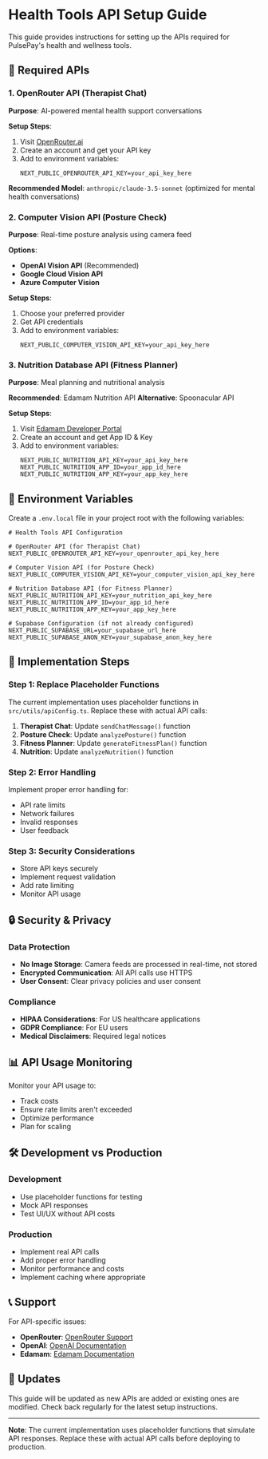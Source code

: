 # Health Tools API Setup Guide

This guide provides instructions for setting up the APIs required for PulsePay's health and wellness tools.

## 🔧 Required APIs

### 1. OpenRouter API (Therapist Chat)
**Purpose**: AI-powered mental health support conversations

**Setup Steps**:
1. Visit [OpenRouter.ai](https://openrouter.ai/)
2. Create an account and get your API key
3. Add to environment variables:
   ```env
   NEXT_PUBLIC_OPENROUTER_API_KEY=your_api_key_here
   ```

**Recommended Model**: `anthropic/claude-3.5-sonnet` (optimized for mental health conversations)

### 2. Computer Vision API (Posture Check)
**Purpose**: Real-time posture analysis using camera feed

**Options**:
- **OpenAI Vision API** (Recommended)
- **Google Cloud Vision API**
- **Azure Computer Vision**

**Setup Steps**:
1. Choose your preferred provider
2. Get API credentials
3. Add to environment variables:
   ```env
   NEXT_PUBLIC_COMPUTER_VISION_API_KEY=your_api_key_here
   ```

### 3. Nutrition Database API (Fitness Planner)
**Purpose**: Meal planning and nutritional analysis

**Recommended**: Edamam Nutrition API
**Alternative**: Spoonacular API

**Setup Steps**:
1. Visit [Edamam Developer Portal](https://developer.edamam.com/)
2. Create an account and get App ID & Key
3. Add to environment variables:
   ```env
   NEXT_PUBLIC_NUTRITION_API_KEY=your_api_key_here
   NEXT_PUBLIC_NUTRITION_APP_ID=your_app_id_here
   NEXT_PUBLIC_NUTRITION_APP_KEY=your_app_key_here
   ```

## 📁 Environment Variables

Create a `.env.local` file in your project root with the following variables:

```env
# Health Tools API Configuration

# OpenRouter API (for Therapist Chat)
NEXT_PUBLIC_OPENROUTER_API_KEY=your_openrouter_api_key_here

# Computer Vision API (for Posture Check)
NEXT_PUBLIC_COMPUTER_VISION_API_KEY=your_computer_vision_api_key_here

# Nutrition Database API (for Fitness Planner)
NEXT_PUBLIC_NUTRITION_API_KEY=your_nutrition_api_key_here
NEXT_PUBLIC_NUTRITION_APP_ID=your_app_id_here
NEXT_PUBLIC_NUTRITION_APP_KEY=your_app_key_here

# Supabase Configuration (if not already configured)
NEXT_PUBLIC_SUPABASE_URL=your_supabase_url_here
NEXT_PUBLIC_SUPABASE_ANON_KEY=your_supabase_anon_key_here
```

## 🚀 Implementation Steps

### Step 1: Replace Placeholder Functions
The current implementation uses placeholder functions in `src/utils/apiConfig.ts`. Replace these with actual API calls:

1. **Therapist Chat**: Update `sendChatMessage()` function
2. **Posture Check**: Update `analyzePosture()` function  
3. **Fitness Planner**: Update `generateFitnessPlan()` function
4. **Nutrition**: Update `analyzeNutrition()` function

### Step 2: Error Handling
Implement proper error handling for:
- API rate limits
- Network failures
- Invalid responses
- User feedback

### Step 3: Security Considerations
- Store API keys securely
- Implement request validation
- Add rate limiting
- Monitor API usage

## 🔒 Security & Privacy

### Data Protection
- **No Image Storage**: Camera feeds are processed in real-time, not stored
- **Encrypted Communication**: All API calls use HTTPS
- **User Consent**: Clear privacy policies and user consent

### Compliance
- **HIPAA Considerations**: For US healthcare applications
- **GDPR Compliance**: For EU users
- **Medical Disclaimers**: Required legal notices

## 📊 API Usage Monitoring

Monitor your API usage to:
- Track costs
- Ensure rate limits aren't exceeded
- Optimize performance
- Plan for scaling

## 🛠️ Development vs Production

### Development
- Use placeholder functions for testing
- Mock API responses
- Test UI/UX without API costs

### Production
- Implement real API calls
- Add proper error handling
- Monitor performance and costs
- Implement caching where appropriate

## 📞 Support

For API-specific issues:
- **OpenRouter**: [OpenRouter Support](https://openrouter.ai/docs)
- **OpenAI**: [OpenAI Documentation](https://platform.openai.com/docs)
- **Edamam**: [Edamam Documentation](https://developer.edamam.com/edamam-nutrition-api)

## 🔄 Updates

This guide will be updated as new APIs are added or existing ones are modified. Check back regularly for the latest setup instructions.

---

**Note**: The current implementation uses placeholder functions that simulate API responses. Replace these with actual API calls before deploying to production. 